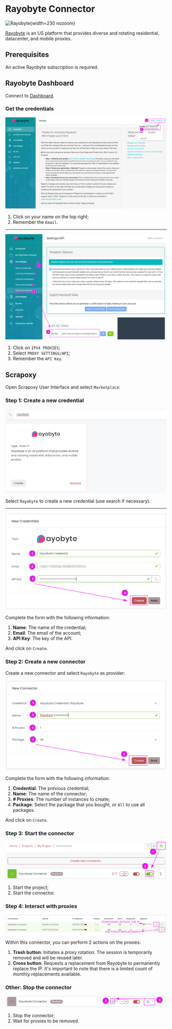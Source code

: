 # Rayobyte Connector

![Rayobyte](/assets/images/rayobyte.svg){width=230 nozoom}

[Rayobyte](https://rayobyte.com) is an US platform that provides diverse and rotating residential, datacenter, and mobile proxies.


## Prerequisites

An active Rayobyte subscription is required.


## Rayobyte Dashboard

Connect to [Dashboard](https://rayobyte.com/proxy/dashboard).


### Get the credentials

![Rayobyte Email](rayobyte_email.png)

1. Click on your name on the top right;
2. Remember the `Email`.

---

![Rayobyte Key](rayobyte_key.png)

1. Click on `IPV4 PROXIES`;
2. Select `PROXY SETTINGS/API`;
3. Remember the `API Key`.


## Scrapoxy

Open Scrapoxy User Interface and select `Marketplace`:


### Step 1: Create a new credential

![Credential Select](spx_credential_select.png)

Select `Rayobyte` to create a new credential (use search if necessary).


---

![Credential Form](spx_credential_create.png)

Complete the form with the following information:
1. **Name**: The name of the credential;
2. **Email**: The email of the account;
3. **API Key**: The key of the API.

And click on `Create`.


### Step 2: Create a new connector

Create a new connector and select `Rayobyte` as provider:

![Connector Create](spx_connector_create.png)

Complete the form with the following information:
1. **Credential**: The previous credential;
2. **Name**: The name of the connector;
3. **# Proxies**: The number of instances to create;
4. **Package**: Select the package that you bought, or `All` to use all packages.

And click on `Create`.


### Step 3: Start the connector

![Connector Start](spx_connector_start.png)

1. Start the project;
2. Start the connector.


### Step 4: Interact with proxies

![SPX Proxies](spx_proxies.png)

Within this connector, you can perform 2 actions on the proxies:
1. **Trash button**: Initiates a proxy rotation. The session is temporarily removed and will be reused later.
2. **Cross button**: Requests a replacement from Rayobyte to permanently replace the IP. It's important to note that there is a limited count of monthly replacements available.


### Other: Stop the connector

![Connector Stop](spx_connector_stop.png)

1. Stop the connector;
2. Wait for proxies to be removed.
